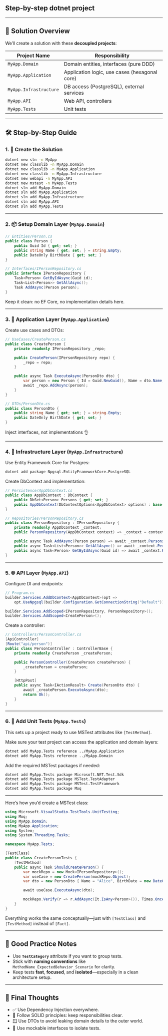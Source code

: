 ## Step-by-step dotnet project

---

## 🧩 Solution Overview

We’ll create a solution with these **decoupled projects**:

| Project Name         | Responsibility                              |
|----------------------|----------------------------------------------|
| `MyApp.Domain`       | Domain entities, interfaces (pure DDD)       |
| `MyApp.Application`  | Application logic, use cases (hexagonal core)|
| `MyApp.Infrastructure`| DB access (PostgreSQL), external services    |
| `MyApp.API`          | Web API, controllers                         |
| `MyApp.Tests`        | Unit tests                                   |

---

## 🛠 Step-by-Step Guide

### 1. 🧱 Create the Solution

```bash
dotnet new sln -n MyApp
dotnet new classlib -n MyApp.Domain
dotnet new classlib -n MyApp.Application
dotnet new classlib -n MyApp.Infrastructure
dotnet new webapi -n MyApp.API
dotnet new mstest -n MyApp.Tests
dotnet sln add MyApp.Domain
dotnet sln add MyApp.Application
dotnet sln add MyApp.Infrastructure
dotnet sln add MyApp.API
dotnet sln add MyApp.Tests
```

---

### 2. 📦 Setup Domain Layer (`MyApp.Domain`)

```csharp
// Entities/Person.cs
public class Person {
    public Guid Id { get; set; }
    public string Name { get; set; } = string.Empty;
    public DateOnly BirthDate { get; set; }
}

// Interfaces/IPersonRepository.cs
public interface IPersonRepository {
    Task<Person> GetByIdAsync(Guid id);
    Task<List<Person>> GetAllAsync();
    Task AddAsync(Person person);
}
```

Keep it clean: no EF Core, no implementation details here.

---

### 3. 🔁 Application Layer (`MyApp.Application`)

Create use cases and DTOs:

```csharp
// UseCases/CreatePerson.cs
public class CreatePerson {
    private readonly IPersonRepository _repo;

    public CreatePerson(IPersonRepository repo) {
        _repo = repo;
    }

    public async Task ExecuteAsync(PersonDto dto) {
        var person = new Person { Id = Guid.NewGuid(), Name = dto.Name, BirthDate = dto.BirthDate };
        await _repo.AddAsync(person);
    }
}

// DTOs/PersonDto.cs
public class PersonDto {
    public string Name { get; set; } = string.Empty;
    public DateOnly BirthDate { get; set; }
}
```

Inject interfaces, not implementations 👌

---

### 4. 🧩 Infrastructure Layer (`MyApp.Infrastructure`)

Use Entity Framework Core for Postgres:

```bash
dotnet add package Npgsql.EntityFrameworkCore.PostgreSQL
```

Create DbContext and implementation:

```csharp
// Persistence/AppDbContext.cs
public class AppDbContext : DbContext {
    public DbSet<Person> Persons { get; set; }
    public AppDbContext(DbContextOptions<AppDbContext> options) : base(options) {}
}

// Repositories/PersonRepository.cs
public class PersonRepository : IPersonRepository {
    private readonly AppDbContext _context;
    public PersonRepository(AppDbContext context) => _context = context;

    public async Task AddAsync(Person person) => await _context.Persons.AddAsync(person);
    public async Task<List<Person>> GetAllAsync() => await _context.Persons.ToListAsync();
    public async Task<Person> GetByIdAsync(Guid id) => await _context.Persons.FindAsync(id);
}
```

---

### 5. 🌐 API Layer (`MyApp.API`)

Configure DI and endpoints:

```csharp
// Program.cs
builder.Services.AddDbContext<AppDbContext>(opt =>
    opt.UseNpgsql(builder.Configuration.GetConnectionString("Default")));

builder.Services.AddScoped<IPersonRepository, PersonRepository>();
builder.Services.AddScoped<CreatePerson>();
```

Create a controller:

```csharp
// Controllers/PersonController.cs
[ApiController]
[Route("api/person")]
public class PersonController : ControllerBase {
    private readonly CreatePerson _createPerson;

    public PersonController(CreatePerson createPerson) {
        _createPerson = createPerson;
    }

    [HttpPost]
    public async Task<IActionResult> Create(PersonDto dto) {
        await _createPerson.ExecuteAsync(dto);
        return Ok();
    }
}
```

---

### 6. 🧪 Add Unit Tests (`MyApp.Tests`)

This sets up a project ready to use MSTest attributes like `[TestMethod]`.

Make sure your test project can access the application and domain layers:

```bash
dotnet add MyApp.Tests reference ../MyApp.Application
dotnet add MyApp.Tests reference ../MyApp.Domain
```

Add the required MSTest packages if needed:

```bash
dotnet add MyApp.Tests package Microsoft.NET.Test.Sdk
dotnet add MyApp.Tests package MSTest.TestAdapter
dotnet add MyApp.Tests package MSTest.TestFramework
dotnet add MyApp.Tests package Moq
```

---

Here’s how you’d create a MSTest class:

```csharp
using Microsoft.VisualStudio.TestTools.UnitTesting;
using Moq;
using MyApp.Domain;
using MyApp.Application;
using System;
using System.Threading.Tasks;

namespace MyApp.Tests;

[TestClass]
public class CreatePersonTests {
    [TestMethod]
    public async Task ShouldCreatePerson() {
        var mockRepo = new Mock<IPersonRepository>();
        var useCase = new CreatePerson(mockRepo.Object);
        var dto = new PersonDto { Name = "Alice", BirthDate = new DateOnly(1990, 1, 1) };

        await useCase.ExecuteAsync(dto);

        mockRepo.Verify(r => r.AddAsync(It.IsAny<Person>()), Times.Once);
    }
}
```

Everything works the same conceptually—just with `[TestClass]` and `[TestMethod]` instead of `[Fact]`.

---

## 🧼 Good Practice Notes

- Use **`TestCategory`** attribute if you want to group tests.
- Stick with **naming conventions** like `MethodName_ExpectedBehavior_Scenario` for clarity.
- Keep tests **fast**, **focused**, and **isolated**—especially in a clean architecture setup.


---

## 🎯 Final Thoughts

- ✅ Use Dependency Injection everywhere.
- 🧼 Follow SOLID principles: keep responsibilities clear.
- 🪟 Use DTOs to avoid leaking domain details to the outer world.
- 🧪 Use mockable interfaces to isolate tests.
